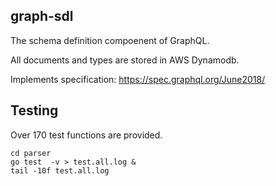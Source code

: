 ## graph-sdl ##

The schema definition compoenent of GraphQL. 

All documents and types are stored in AWS Dynamodb.

Implements specification:  https://spec.graphql.org/June2018/

## Testing ##

Over 170 test functions are provided.

```
cd parser
go test  -v > test.all.log &
tail -10f test.all.log
```


